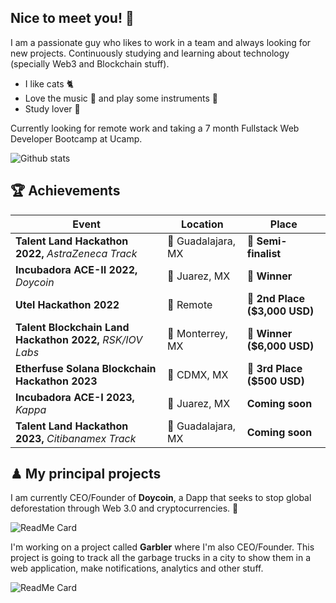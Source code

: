 ## **Nice to meet you!** 👋

I am a passionate guy who likes to work in a team and always looking for new projects. Continuously studying and learning about technology (specially Web3 and Blockchain stuff).

- I like cats 🐈
- Love the music 🎵 and play some instruments 🎹
- Study lover 📕

Currently looking for remote work and taking a 7 month Fullstack Web Developer Bootcamp at Ucamp.

![Github stats](https://github-readme-stats.vercel.app/api?username=srteerra&show_icons=true&theme=nord)

## 🏆 Achievements
| Event             | Location         | Place          |
| ----------------- | -----------------|--------------- |
| **Talent Land Hackathon 2022,** *AstraZeneca Track* | 📍 Guadalajara, MX | 🥈 **Semi-finalist** |
| **Incubadora ACE-II 2022,** *Doycoin* | 📍 Juarez, MX | 🥇 **Winner** |
| **Utel Hackathon 2022** | 📍 Remote | 🥈 **2nd Place ($3,000 USD)** |
| **Talent Blockchain Land Hackathon 2022,** *RSK/IOV Labs* | 📍 Monterrey, MX | 🥇 **Winner ($6,000 USD)** |
| **Etherfuse Solana Blockchain Hackathon 2023** | 📍 CDMX, MX | 🥉 **3rd Place ($500 USD)** |
| **Incubadora ACE-I 2023,** *Kappa* | 📍 Juarez, MX | **Coming soon** |
| **Talent Land Hackathon 2023,** *Citibanamex Track* | 📍 Guadalajara, MX | **Coming soon** |

## **♟ My principal projects**
I am currently CEO/Founder of **Doycoin**, a Dapp that seeks to stop global deforestation through Web 3.0 and cryptocurrencies. 🌲

![ReadMe Card](https://github-readme-stats.vercel.app/api/pin/?username=srteerra&repo=doycoin&theme=nord&show_owner=true)

I'm working on a project called **Garbler** where I'm also CEO/Founder. This project is going to track all the garbage trucks in a city to show them in a web application, make notifications, analytics and other stuff.

![ReadMe Card](https://github-readme-stats.vercel.app/api/pin/?username=srteerra&repo=garbler&theme=nord&show_owner=true)

